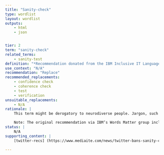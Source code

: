 ```yaml
---
title: "Sanity-check"
type: wordlist
layout: wordlist
outputs:
    - html
    - json


tier: 2
term: "sanity-check"
related_terms:
    - sanity-test
definition: "*Recommendation donated from the IBM Inclusive IT Language Initiative Words Matter working group*"
use_context: "N/A"
recommendation: "Replace"
recommended_replacements:
    - confidence check 
    - coherence check 
    - test
    - verification
unsuitable_replacements:
    - N/A
rationale: |
    This term might be derogatory to neurodiverse people. Jargon, such as "sanity test", is difficult to translate and is difficult to understand by readers whose first language is not English.

    Note: The original recommendation via IBM’s Words Matter group included different recommendations, but INI liked [Twitter’s recommendations][twitter-recs] of "confidence check" and "coherence check" and have opted to use them instead.
status: | 
    N/A
supporting_content: | 
    [twitter-recs] (https://www.mediaite.com/news/twitter-bans-sanity-checks-company-announces-plan-to-make-code-more-politically-correct/)

---
```

